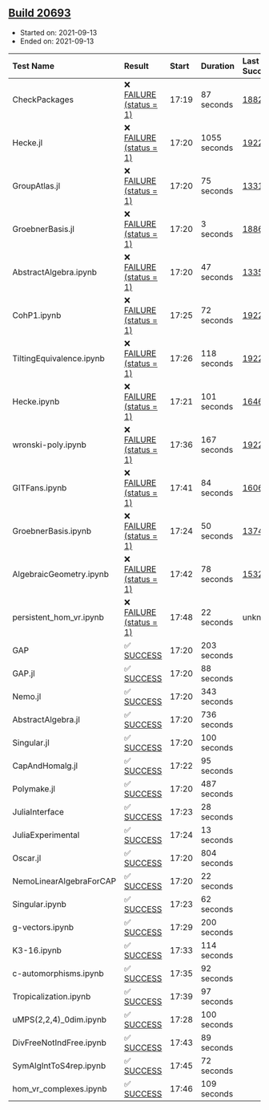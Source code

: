 ## [Build 20693](https://oscarci.mathematik.uni-kl.de/job/oscar/20693/)

* Started on: 2021-09-13
* Ended on: 2021-09-13

| Test Name    | Result | Start | Duration | Last Success | First Failure |
|:-------------|:-------|:------|:---------|:-------------|:--------------|
| CheckPackages | ❌ [FAILURE (status = 1)](https://oscarci.mathematik.uni-kl.de/job/oscar/20693/artifact/logs/build-20693/CheckPackages.log) | 17:19 | 87 seconds | [18822](https://oscarci.mathematik.uni-kl.de/job/oscar/18822/) | [18823](https://oscarci.mathematik.uni-kl.de/job/oscar/18823/) |
| Hecke.jl | ❌ [FAILURE (status = 1)](https://oscarci.mathematik.uni-kl.de/job/oscar/20693/artifact/logs/build-20693/Hecke.jl.log) | 17:20 | 1055 seconds | [19222](https://oscarci.mathematik.uni-kl.de/job/oscar/19222/) | [20152](https://oscarci.mathematik.uni-kl.de/job/oscar/20152/) |
| GroupAtlas.jl | ❌ [FAILURE (status = 1)](https://oscarci.mathematik.uni-kl.de/job/oscar/20693/artifact/logs/build-20693/GroupAtlas.jl.log) | 17:20 | 75 seconds | [13311](https://oscarci.mathematik.uni-kl.de/job/oscar/13311/) | [13312](https://oscarci.mathematik.uni-kl.de/job/oscar/13312/) |
| GroebnerBasis.jl | ❌ [FAILURE (status = 1)](https://oscarci.mathematik.uni-kl.de/job/oscar/20693/artifact/logs/build-20693/GroebnerBasis.jl.log) | 17:20 | 3 seconds | [18864](https://oscarci.mathematik.uni-kl.de/job/oscar/18864/) | [18865](https://oscarci.mathematik.uni-kl.de/job/oscar/18865/) |
| AbstractAlgebra.ipynb | ❌ [FAILURE (status = 1)](https://oscarci.mathematik.uni-kl.de/job/oscar/20693/artifact/logs/build-20693/AbstractAlgebra.ipynb.log) | 17:20 | 47 seconds | [13355](https://oscarci.mathematik.uni-kl.de/job/oscar/13355/) | [13356](https://oscarci.mathematik.uni-kl.de/job/oscar/13356/) |
| CohP1.ipynb | ❌ [FAILURE (status = 1)](https://oscarci.mathematik.uni-kl.de/job/oscar/20693/artifact/logs/build-20693/CohP1.ipynb.log) | 17:25 | 72 seconds | [19222](https://oscarci.mathematik.uni-kl.de/job/oscar/19222/) | [20152](https://oscarci.mathematik.uni-kl.de/job/oscar/20152/) |
| TiltingEquivalence.ipynb | ❌ [FAILURE (status = 1)](https://oscarci.mathematik.uni-kl.de/job/oscar/20693/artifact/logs/build-20693/TiltingEquivalence.ipynb.log) | 17:26 | 118 seconds | [19222](https://oscarci.mathematik.uni-kl.de/job/oscar/19222/) | [20152](https://oscarci.mathematik.uni-kl.de/job/oscar/20152/) |
| Hecke.ipynb | ❌ [FAILURE (status = 1)](https://oscarci.mathematik.uni-kl.de/job/oscar/20693/artifact/logs/build-20693/Hecke.ipynb.log) | 17:21 | 101 seconds | [16463](https://oscarci.mathematik.uni-kl.de/job/oscar/16463/) | [16464](https://oscarci.mathematik.uni-kl.de/job/oscar/16464/) |
| wronski-poly.ipynb | ❌ [FAILURE (status = 1)](https://oscarci.mathematik.uni-kl.de/job/oscar/20693/artifact/logs/build-20693/wronski-poly.ipynb.log) | 17:36 | 167 seconds | [19222](https://oscarci.mathematik.uni-kl.de/job/oscar/19222/) | [20152](https://oscarci.mathematik.uni-kl.de/job/oscar/20152/) |
| GITFans.ipynb | ❌ [FAILURE (status = 1)](https://oscarci.mathematik.uni-kl.de/job/oscar/20693/artifact/logs/build-20693/GITFans.ipynb.log) | 17:41 | 84 seconds | [16068](https://oscarci.mathematik.uni-kl.de/job/oscar/16068/) | [16069](https://oscarci.mathematik.uni-kl.de/job/oscar/16069/) |
| GroebnerBasis.ipynb | ❌ [FAILURE (status = 1)](https://oscarci.mathematik.uni-kl.de/job/oscar/20693/artifact/logs/build-20693/GroebnerBasis.ipynb.log) | 17:24 | 50 seconds | [13748](https://oscarci.mathematik.uni-kl.de/job/oscar/13748/) | [13749](https://oscarci.mathematik.uni-kl.de/job/oscar/13749/) |
| AlgebraicGeometry.ipynb | ❌ [FAILURE (status = 1)](https://oscarci.mathematik.uni-kl.de/job/oscar/20693/artifact/logs/build-20693/AlgebraicGeometry.ipynb.log) | 17:42 | 78 seconds | [15322](https://oscarci.mathematik.uni-kl.de/job/oscar/15322/) | [15323](https://oscarci.mathematik.uni-kl.de/job/oscar/15323/) |
| persistent_hom_vr.ipynb | ❌ [FAILURE (status = 1)](https://oscarci.mathematik.uni-kl.de/job/oscar/20693/artifact/logs/build-20693/persistent_hom_vr.ipynb.log) | 17:48 | 22 seconds | unknown | unknown |
| GAP | ✅ [SUCCESS](https://oscarci.mathematik.uni-kl.de/job/oscar/20693/artifact/logs/build-20693/GAP.log) | 17:20 | 203 seconds |  |  |
| GAP.jl | ✅ [SUCCESS](https://oscarci.mathematik.uni-kl.de/job/oscar/20693/artifact/logs/build-20693/GAP.jl.log) | 17:20 | 88 seconds |  |  |
| Nemo.jl | ✅ [SUCCESS](https://oscarci.mathematik.uni-kl.de/job/oscar/20693/artifact/logs/build-20693/Nemo.jl.log) | 17:20 | 343 seconds |  |  |
| AbstractAlgebra.jl | ✅ [SUCCESS](https://oscarci.mathematik.uni-kl.de/job/oscar/20693/artifact/logs/build-20693/AbstractAlgebra.jl.log) | 17:20 | 736 seconds |  |  |
| Singular.jl | ✅ [SUCCESS](https://oscarci.mathematik.uni-kl.de/job/oscar/20693/artifact/logs/build-20693/Singular.jl.log) | 17:20 | 100 seconds |  |  |
| CapAndHomalg.jl | ✅ [SUCCESS](https://oscarci.mathematik.uni-kl.de/job/oscar/20693/artifact/logs/build-20693/CapAndHomalg.jl.log) | 17:22 | 95 seconds |  |  |
| Polymake.jl | ✅ [SUCCESS](https://oscarci.mathematik.uni-kl.de/job/oscar/20693/artifact/logs/build-20693/Polymake.jl.log) | 17:20 | 487 seconds |  |  |
| JuliaInterface | ✅ [SUCCESS](https://oscarci.mathematik.uni-kl.de/job/oscar/20693/artifact/logs/build-20693/JuliaInterface.log) | 17:23 | 28 seconds |  |  |
| JuliaExperimental | ✅ [SUCCESS](https://oscarci.mathematik.uni-kl.de/job/oscar/20693/artifact/logs/build-20693/JuliaExperimental.log) | 17:24 | 13 seconds |  |  |
| Oscar.jl | ✅ [SUCCESS](https://oscarci.mathematik.uni-kl.de/job/oscar/20693/artifact/logs/build-20693/Oscar.jl.log) | 17:20 | 804 seconds |  |  |
| NemoLinearAlgebraForCAP | ✅ [SUCCESS](https://oscarci.mathematik.uni-kl.de/job/oscar/20693/artifact/logs/build-20693/NemoLinearAlgebraForCAP.log) | 17:20 | 22 seconds |  |  |
| Singular.ipynb | ✅ [SUCCESS](https://oscarci.mathematik.uni-kl.de/job/oscar/20693/artifact/logs/build-20693/Singular.ipynb.log) | 17:23 | 62 seconds |  |  |
| g-vectors.ipynb | ✅ [SUCCESS](https://oscarci.mathematik.uni-kl.de/job/oscar/20693/artifact/logs/build-20693/g-vectors.ipynb.log) | 17:29 | 200 seconds |  |  |
| K3-16.ipynb | ✅ [SUCCESS](https://oscarci.mathematik.uni-kl.de/job/oscar/20693/artifact/logs/build-20693/K3-16.ipynb.log) | 17:33 | 114 seconds |  |  |
| c-automorphisms.ipynb | ✅ [SUCCESS](https://oscarci.mathematik.uni-kl.de/job/oscar/20693/artifact/logs/build-20693/c-automorphisms.ipynb.log) | 17:35 | 92 seconds |  |  |
| Tropicalization.ipynb | ✅ [SUCCESS](https://oscarci.mathematik.uni-kl.de/job/oscar/20693/artifact/logs/build-20693/Tropicalization.ipynb.log) | 17:39 | 97 seconds |  |  |
| uMPS(2,2,4)_0dim.ipynb | ✅ [SUCCESS](https://oscarci.mathematik.uni-kl.de/job/oscar/20693/artifact/logs/build-20693/uMPS-2-2-4-_0dim.ipynb.log) | 17:28 | 100 seconds |  |  |
| DivFreeNotIndFree.ipynb | ✅ [SUCCESS](https://oscarci.mathematik.uni-kl.de/job/oscar/20693/artifact/logs/build-20693/DivFreeNotIndFree.ipynb.log) | 17:43 | 89 seconds |  |  |
| SymAlgIntToS4rep.ipynb | ✅ [SUCCESS](https://oscarci.mathematik.uni-kl.de/job/oscar/20693/artifact/logs/build-20693/SymAlgIntToS4rep.ipynb.log) | 17:45 | 72 seconds |  |  |
| hom_vr_complexes.ipynb | ✅ [SUCCESS](https://oscarci.mathematik.uni-kl.de/job/oscar/20693/artifact/logs/build-20693/hom_vr_complexes.ipynb.log) | 17:46 | 109 seconds |  |  |
